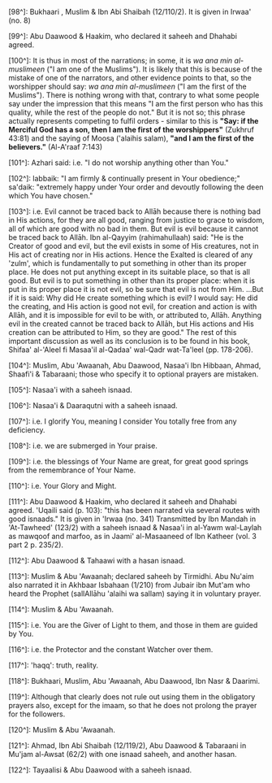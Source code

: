 

[98^]: Bukhaari , Muslim & Ibn Abi Shaibah (12/110/2). It is given in Irwaa' (no. 8)

[99^]: Abu Daawood & Haakim, who declared it saheeh and Dhahabi agreed.

[100^]: It is thus in most of the narrations; in some, it is *wa ana min al-muslimeen* ("I am one of the Muslims"). It is likely that this is because of the mistake of one of the narrators, and other evidence points to that, so the worshipper should say: *wa ana min al-muslimeen* ("I am the first of the Muslims"). There is nothing wrong with that, contrary to what some people say under the impression that this means "I am the first person who has this quality, while the rest of the people do not." But it is not so; this phrase actually represents competing to fulfil orders - similar to this is **"Say: if the Merciful God has a son, then I am the first of the worshippers"** (Zukhruf 43:81) and the saying of Moosa ('alaihis salam), **"and I am the first of the believers."** (Al-A'raaf  7:143)

[101^]: Azhari said: i.e. "I do not worship anything other than You."

[102^]: labbaik: "I am firmly & continually present in Your obedience;" sa'daik: "extremely happy under Your order and devoutly following the deen which You have chosen."

[103^]: i.e. Evil cannot be traced back to Allāh because there is nothing bad in His actions, for they are all good, ranging from justice to grace to wisdom, all of which are good with no bad in them. But evil is evil because it cannot be traced back to Allāh. Ibn al-Qayyim (rahimahullaah) said: "He is the Creator of good and evil, but the evil exists in some of His creatures, not in His act of creating nor in His actions. Hence the Exalted is cleared of any 'zulm', which is fundamentally to put something in other than its proper place. He does not put anything except in its suitable place, so that is all good. But evil is to put something in other than its proper place: when it is put in its proper place it is not evil, so be sure that evil is not from Him. ...But if it is said: Why did He create something which is evil? I would say: He did the creating, and His action is good not evil, for creation and action is with Allāh, and it is impossible for evil to be with, or attributed to, Allāh. Anything evil in the created cannot be traced back to Allāh, but His actions and His creation can be attributed to Him, so they are good." The rest of this important discussion as well as its conclusion is to be found in his book, Shifaa'  al-'Aleel fi Masaa'il al-Qadaa' wal-Qadr wat-Ta'leel (pp. 178-206).

[104^]: Muslim, Abu 'Awaanah, Abu Daawood, Nasaa'i Ibn Hibbaan, Ahmad, Shaafi'i & Tabaraani; those who specify it to optional prayers are mistaken.

[105^]: Nasaa'i with a saheeh isnaad.

[106^]: Nasaa'i & Daaraqutni with a saheeh isnaad.

[107^]: i.e. I glorify You, meaning I consider You totally free from any deficiency.

[108^]: i.e. we are submerged in Your praise.

[109^]: i.e. the blessings of Your Name are great, for great good springs from the remembrance of Your Name.

[110^]: i.e. Your Glory and Might.

[111^]: Abu Daawood & Haakim, who declared it saheeh and Dhahabi agreed. 'Uqaili said (p. 103): "this has been narrated via several routes with good isnaads." It is given in 'Irwaa (no. 341) Transmitted by Ibn Mandah in 'At-Tawheed' (123/2) with a saheeh isnaad & Nasaa'i in al-Yawm  wal-Laylah as mawqoof and marfoo, as in Jaami' al-Masaaneed of Ibn Katheer (vol. 3 part 2 p. 235/2).

[112^]: Abu Daawood & Tahaawi with a hasan isnaad.

[113^]: Muslim & Abu 'Awaanah; declared saheeh by Tirmidhi. Abu Nu'aim also narrated it in Akhbaar Isbahaan (1/210) from Jubair ibn Mut'am who heard the Prophet (sallAllāhu 'alaihi wa sallam) saying it in voluntary prayer.

[114^]: Muslim & Abu 'Awaanah.

[115^]: i.e. You are the Giver of Light to them, and those in them are guided by You.

[116^]: i.e. the Protector and the constant Watcher over them.

[117^]: 'haqq': truth, reality.

[118^]: Bukhaari, Muslim, Abu 'Awaanah, Abu Daawood, Ibn Nasr & Daarimi.

[119^]: Although that clearly does not rule out using them in the obligatory prayers also, except for the imaam, so that he does not prolong the prayer for the followers.

[120^]: Muslim & Abu 'Awaanah.

[121^]: Ahmad, Ibn Abi Shaibah (12/119/2), Abu Daawood & Tabaraani in Mu'jam al-Awsat (62/2) with one isnaad saheeh, and another hasan.

[122^]: Tayaalisi & Abu Daawood with a saheeh isnaad.

